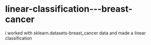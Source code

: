 # linear-classification---breast-cancer
i worked with sklearn.datasets-breast_cancer data and made a linear classification
